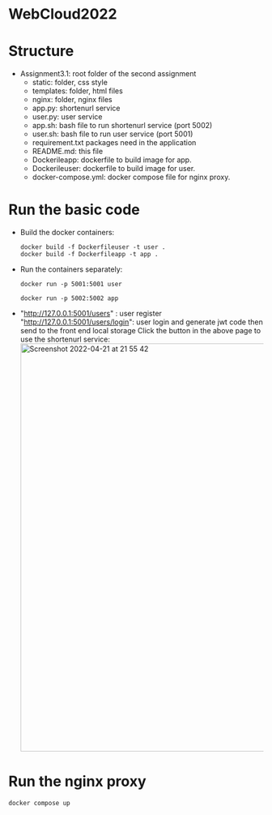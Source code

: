 # WebCloud2022

# Structure
- Assignment3.1: root folder of the second assignment 
    - static: folder, css style 
    - templates: folder, html files
    - nginx: folder, nginx files
    - app.py: shortenurl service 
    - user.py: user service
    - app.sh: bash file to run shortenurl service (port 5002)
    - user.sh: bash file to run user service (port 5001)
    - requirement.txt packages need in the application
    - README.md: this file
    - Dockerileapp: dockerfile to build image for app.
    - Dockerileuser: dockerfile to build image for user.
    - docker-compose.yml: docker compose file for nginx proxy.

# Run the basic code
- Build the docker containers:
    ```
    docker build -f Dockerfileuser -t user .
    docker build -f Dockerfileapp -t app .
    ```
- Run the containers separately:  
    ```
    docker run -p 5001:5001 user
    ```
    ```
    docker run -p 5002:5002 app
    ```
- "http://127.0.0.1:5001/users" : user register
  "http://127.0.0.1:5001/users/login": user login and generate jwt code then send to the front end local storage
  Click the button in the above page to use the shortenurl service:
      <img width="805" alt="Screenshot 2022-04-21 at 21 55 42" src="https://user-images.githubusercontent.com/86485345/164542282-3b130a0c-ec5d-4625-9137-02e51fe591bd.png">
    
# Run the nginx proxy
    docker compose up
